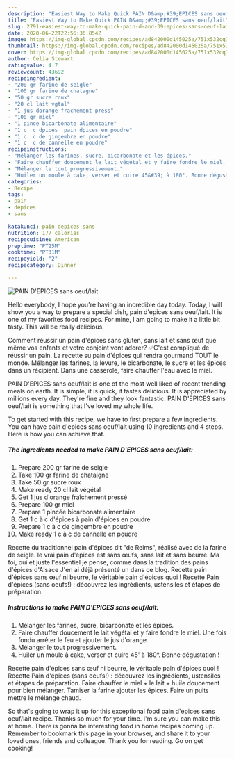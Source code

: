 ```yaml
---
description: "Easiest Way to Make Quick PAIN D&amp;#39;EPICES sans oeuf/lait"
title: "Easiest Way to Make Quick PAIN D&amp;#39;EPICES sans oeuf/lait"
slug: 2791-easiest-way-to-make-quick-pain-d-and-39-epices-sans-oeuf-lait
date: 2020-06-22T22:56:36.854Z
image: https://img-global.cpcdn.com/recipes/ad842000d145025a/751x532cq70/pain-depices-sans-oeuflait-photo-principale-de-la-recette.jpg
thumbnail: https://img-global.cpcdn.com/recipes/ad842000d145025a/751x532cq70/pain-depices-sans-oeuflait-photo-principale-de-la-recette.jpg
cover: https://img-global.cpcdn.com/recipes/ad842000d145025a/751x532cq70/pain-depices-sans-oeuflait-photo-principale-de-la-recette.jpg
author: Celia Stewart
ratingvalue: 4.7
reviewcount: 43692
recipeingredient:
- "200 gr farine de seigle"
- "100 gr farine de chatagne"
- "50 gr sucre roux"
- "20 cl lait vgtal"
- "1 jus dorange frachement press"
- "100 gr miel"
- "1 pince bicarbonate alimentaire"
- "1 c  c dpices  pain dpices en poudre"
- "1 c  c de gingembre en poudre"
- "1 c  c de cannelle en poudre"
recipeinstructions:
- "Mélanger les farines, sucre, bicarbonate et les épices."
- "Faire chauffer doucement le lait végétal et y faire fondre le miel. Une fois fondu arrêter le feu et ajouter le jus d&#39;orange."
- "Mélanger le tout progressivement."
- "Huiler un moule à cake, verser et cuire 45&#39; à 180°. Bonne dégustation !"
categories:
- Recipe
tags:
- pain
- depices
- sans

katakunci: pain depices sans 
nutrition: 177 calories
recipecuisine: American
preptime: "PT25M"
cooktime: "PT31M"
recipeyield: "2"
recipecategory: Dinner

---
```



![PAIN D&#39;EPICES sans oeuf/lait](https://img-global.cpcdn.com/recipes/ad842000d145025a/751x532cq70/pain-depices-sans-oeuflait-photo-principale-de-la-recette.jpg)

Hello everybody, I hope you're having an incredible day today. Today, I will show you a way to prepare a special dish, pain d&#39;epices sans oeuf/lait. It is one of my favorites food recipes. For mine, I am going to make it a little bit tasty. This will be really delicious.

Comment réussir un pain d&#39;épices sans gluten, sans lait et sans œuf que même vos enfants et votre conjoint vont adorer? ✅C&#39;est compliqué de réussir un pain. La recette su pain d&#39;épices qui rendra gourmand TOUT le monde. Mélanger les farines, la levure, le bicarbonate, le sucre et les épices dans un récipient. Dans une casserole, faire chauffer l&#39;eau avec le miel.

PAIN D&#39;EPICES sans oeuf/lait is one of the most well liked of recent trending meals on earth. It is simple, it is quick, it tastes delicious. It is appreciated by millions every day. They're fine and they look fantastic. PAIN D&#39;EPICES sans oeuf/lait is something that I've loved my whole life.


To get started with this recipe, we have to first prepare a few ingredients. You can have pain d&#39;epices sans oeuf/lait using 10 ingredients and 4 steps. Here is how you can achieve that.

<!--inarticleads1-->

##### The ingredients needed to make PAIN D&#39;EPICES sans oeuf/lait:

1. Prepare 200 gr farine de seigle
1. Take 100 gr farine de chataîgne
1. Take 50 gr sucre roux
1. Make ready 20 cl lait végétal
1. Get 1 jus d&#39;orange fraîchement pressé
1. Prepare 100 gr miel
1. Prepare 1 pincée bicarbonate alimentaire
1. Get 1 c à c d&#39;épices à pain d&#39;épices en poudre
1. Prepare 1 c à c de gingembre en poudre
1. Make ready 1 c à c de cannelle en poudre


Recette du traditionnel pain d&#39;épices dit &#34;de Reims&#34;, réalisé avec de la farine de seigle. le vrai pain d&#39;épices est sans œufs, sans lait et sans beurre. Ma foi, oui et juste l&#39;essentiel je pense, comme dans la tradition des pains d&#39;épices d&#39;Alsace J&#39;en ai déjà présenté un dans ce blog. Recette pain d&#39;épices sans œuf ni beurre, le véritable pain d&#39;épices quoi ! Recette Pain d&#39;épices (sans oeufs!) : découvrez les ingrédients, ustensiles et étapes de préparation. 

<!--inarticleads2-->

##### Instructions to make PAIN D&#39;EPICES sans oeuf/lait:

1. Mélanger les farines, sucre, bicarbonate et les épices.
1. Faire chauffer doucement le lait végétal et y faire fondre le miel. Une fois fondu arrêter le feu et ajouter le jus d&#39;orange.
1. Mélanger le tout progressivement.
1. Huiler un moule à cake, verser et cuire 45&#39; à 180°. Bonne dégustation !


Recette pain d&#39;épices sans œuf ni beurre, le véritable pain d&#39;épices quoi ! Recette Pain d&#39;épices (sans oeufs!) : découvrez les ingrédients, ustensiles et étapes de préparation. Faire chauffer le miel + le lait + huile doucement pour bien mélanger. Tamiser la farine ajouter les épices. Faire un puits mettre le mélange chaud. 

So that's going to wrap it up for this exceptional food pain d&#39;epices sans oeuf/lait recipe. Thanks so much for your time. I'm sure you can make this at home. There is gonna be interesting food in home recipes coming up. Remember to bookmark this page in your browser, and share it to your loved ones, friends and colleague. Thank you for reading. Go on get cooking!
